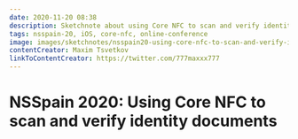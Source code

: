 ```yaml
---
date: 2020-11-20 08:38
description: Sketchnote about using Core NFC to scan and verify identity documents at NSSpain 2020
tags: nsspain-20, iOS, core-nfc, online-conference
image: images/sketchnotes/nsspain20-using-core-nfc-to-scan-and-verify-identity-documents-small.jpg
contentCreator: Maxim Tsvetkov
linkToContentCreator: https://twitter.com/777maxxx777
---
```


# NSSpain 2020: Using Core NFC to scan and verify identity documents
